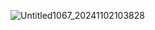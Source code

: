 ![Untitled1067_20241102103828](https://github.com/user-attachments/assets/84ca9aa3-0bf0-416a-a0dd-d53b61b39668)
